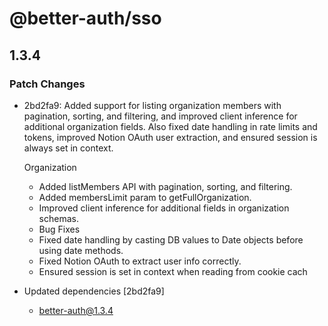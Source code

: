 # @better-auth/sso

## 1.3.4

### Patch Changes

- 2bd2fa9: Added support for listing organization members with pagination, sorting, and filtering, and improved client inference for additional organization fields. Also fixed date handling in rate limits and tokens, improved Notion OAuth user extraction, and ensured session is always set in context.

  Organization

  - Added listMembers API with pagination, sorting, and filtering.
  - Added membersLimit param to getFullOrganization.
  - Improved client inference for additional fields in organization schemas.
  - Bug Fixes
  - Fixed date handling by casting DB values to Date objects before using date methods.
  - Fixed Notion OAuth to extract user info correctly.
  - Ensured session is set in context when reading from cookie cach

- Updated dependencies [2bd2fa9]
  - better-auth@1.3.4
